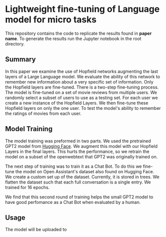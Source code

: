 # Lightweight fine-tuning of Language model for micro tasks

This repository contains the code to replicate the results found in **paper name**. 
To generate the results run the Jupyter notebook in the root directory. 

## Summary
In this paper we examine the use of Hopfield networks augmenting the last layers of a Large Language model. 
We evaluate the ability of this network to remember new information about a very specific set of information.
Only the Hopfield layers are fine-tuned. There is a two-step fine-tuning process. The model is fine-tuned on a set
of movie reviews from multiple users. We randomly select a subset of users to use as a testing set. For each user
we create a new instance of the Hopfield Layers. We then fine-tune these Hopfield layers on only the one user. To test 
the model's ability to remember the ratings of movies from each user.

## Model Training

The model training was preformed in two parts. We used the pretrained GPT2 model from [Hugging Face](
https://huggingface.co/). We augment this model with our Hopfield Layers in the final layers. This hurts the performance,
so we retrain the model on a subset of the openwebtext that GPT2 was originally trained on. 

The next step of training was to train it as a Chat Bot. To do this we fine-tune the model on Open Assistant's 
dataset also found on Hugging Face. We create a custom set up of the dataset. Currently, it is stored in trees. We 
flatten the dataset such that each full conversation is a single entry. We trained for 16 epochs.

We find that this second round of training helps the small GPT2 model to have good perfomance as a Chat Bot when 
evaluated by a human.

## Usage

The model will be uploaded to 